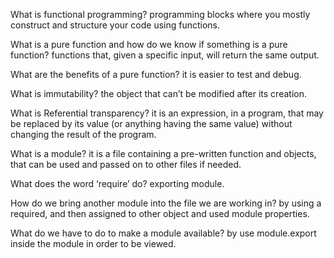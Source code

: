 What is functional programming?
programming blocks where you mostly construct and structure your code using functions.


What is a pure function and how do we know if something is a pure function?
functions that, given a specific input, will return the same output.


What are the benefits of a pure function?
it is easier to test and debug.


What is immutability?
the object that can’t be modified after its creation.


What is Referential transparency?
it is an expression, in a program, that may be replaced by its value (or anything having the same value) without changing the result of the program.



What is a module?
it is a file containing a pre-written function and objects, that can be used and passed on to other files if needed.


What does the word ‘require’ do?
exporting module.


How do we bring another module into the file we are working in?
by using a required, and then assigned to other object and used module properties.



What do we have to do to make a module available?
by use module.export inside the module in order to be viewed.


